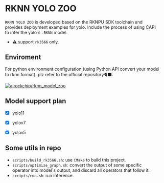 # RKNN YOLO ZOO

`RKNN YOLO ZOO` is developed based on the RKNPU SDK toolchain and provides deployment examples for yolo. Include the process of using CAPI to infer the yolo\`s `.RKNN` model.

- ⚠️ support `rk3566` only.

## Enviroment

For python environment configuration (using Python API convert your model to rknn format), plz refer to the official repository🐈‍⬛. 

 <a href="https://github.com/airockchip/rknn_model_zoo/?tab=readme-ov-file">
  <img src="https://github-readme-stats.vercel.app/api/pin/?username=airockchip&repo=rknn_model_zoo&theme=default" alt="airockchip/rknn_model_zoo" />
</a>


## Model support plan

 - [x]  yolo11
 - [x]  yolov7
 - [x]  yolov5


## Some utils in repo

 - `scripts/build_rk3566.sh`: use `CMake` to build this project.
 - `scripts/optimize_graph.sh`: convert the output of some specific operator into model`s output, and discard all operators that follow it.
 - `scripts/run.sh`: run inference. 